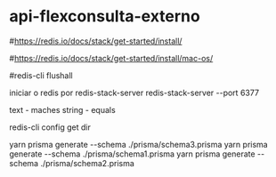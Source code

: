 # api-flexconsulta-externo

#https://redis.io/docs/stack/get-started/install/

#https://redis.io/docs/stack/get-started/install/mac-os/

#redis-cli flushall

iniciar o redis por redis-stack-server
redis-stack-server --port 6377

text - maches
string - equals

redis-cli config get dir

yarn prisma generate --schema ./prisma/schema3.prisma
yarn prisma generate --schema ./prisma/schema1.prisma
yarn prisma generate --schema ./prisma/schema2.prisma

